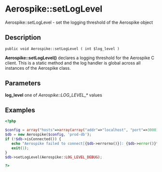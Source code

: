 
# Aerospike::setLogLevel

Aerospike::setLogLevel - set the logging threshold of the Aerospike object

## Description

```
public void Aerospike::setLogLevel ( int $log_level )
```

**Aerospike::setLogLevel()** declares a logging threshold for the Aerospike C client.
This is a static method and the log handler is global across all instances of
the Aerospike class.

## Parameters

**log_level** one of *Aerospike::LOG_LEVEL_\** values

## Examples

```php
<?php

$config = array("hosts"=>array(array("addr"=>"localhost", "port"=>3000)));
$db = new Aerospike($config, 'prod-db');
if (!$db->isConnected()) {
   echo "Aerospike failed to connect[{$db->errorno()}]: {$db->error()}\n";
   exit(1);
}
$db->setLogLevel(Aerospike::LOG_LEVEL_DEBUG);

?>
```
